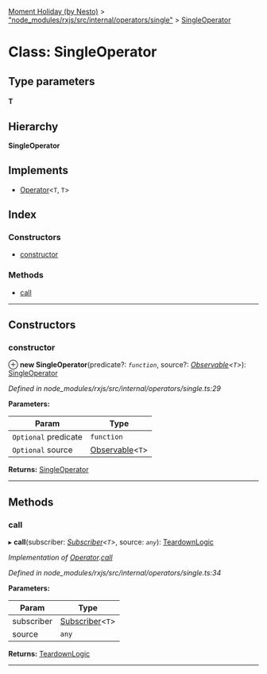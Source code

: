 [Moment Holiday (by Nesto)](../README.md) > ["node_modules/rxjs/src/internal/operators/single"](../modules/_node_modules_rxjs_src_internal_operators_single_.md) > [SingleOperator](../classes/_node_modules_rxjs_src_internal_operators_single_.singleoperator.md)

# Class: SingleOperator

## Type parameters
#### T 
## Hierarchy

**SingleOperator**

## Implements

* [Operator](../interfaces/_node_modules_rxjs_src_internal_operator_.operator.md)<`T`, `T`>

## Index

### Constructors

* [constructor](_node_modules_rxjs_src_internal_operators_single_.singleoperator.md#constructor)

### Methods

* [call](_node_modules_rxjs_src_internal_operators_single_.singleoperator.md#call)

---

## Constructors

<a id="constructor"></a>

###  constructor

⊕ **new SingleOperator**(predicate?: *`function`*, source?: *[Observable](_node_modules_rxjs_src_internal_observable_.observable.md)<`T`>*): [SingleOperator](_node_modules_rxjs_src_internal_operators_single_.singleoperator.md)

*Defined in node_modules/rxjs/src/internal/operators/single.ts:29*

**Parameters:**

| Param | Type |
| ------ | ------ |
| `Optional` predicate | `function` |
| `Optional` source | [Observable](_node_modules_rxjs_src_internal_observable_.observable.md)<`T`> |

**Returns:** [SingleOperator](_node_modules_rxjs_src_internal_operators_single_.singleoperator.md)

___

## Methods

<a id="call"></a>

###  call

▸ **call**(subscriber: *[Subscriber](_node_modules_rxjs_src_internal_subscriber_.subscriber.md)<`T`>*, source: *`any`*): [TeardownLogic](../modules/_node_modules_rxjs_src_internal_types_.md#teardownlogic)

*Implementation of [Operator](../interfaces/_node_modules_rxjs_src_internal_operator_.operator.md).[call](../interfaces/_node_modules_rxjs_src_internal_operator_.operator.md#call)*

*Defined in node_modules/rxjs/src/internal/operators/single.ts:34*

**Parameters:**

| Param | Type |
| ------ | ------ |
| subscriber | [Subscriber](_node_modules_rxjs_src_internal_subscriber_.subscriber.md)<`T`> |
| source | `any` |

**Returns:** [TeardownLogic](../modules/_node_modules_rxjs_src_internal_types_.md#teardownlogic)

___

